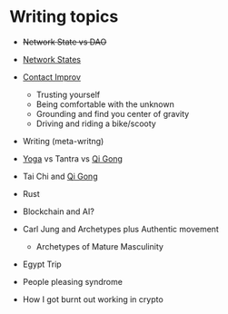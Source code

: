 # Writing topics

* ~~Network State vs DAO~~
* [Network States](6i95)
* [Contact Improv](smx9)
    * Trusting yourself
    * Being comfortable with the unknown
    * Grounding and find you center of gravity
    * Driving and riding a bike/scooty
* Writing (meta-writng)
* [Yoga](f1bj) vs Tantra vs [Qi Gong](ot9f)
* Tai Chi and [Qi Gong](ot9f)

* Rust 
* Blockchain and AI?
* Carl Jung and Archetypes plus Authentic movement
    * Archetypes of Mature Masculinity
* Egypt Trip
* People pleasing syndrome
* How I got burnt out working in crypto
